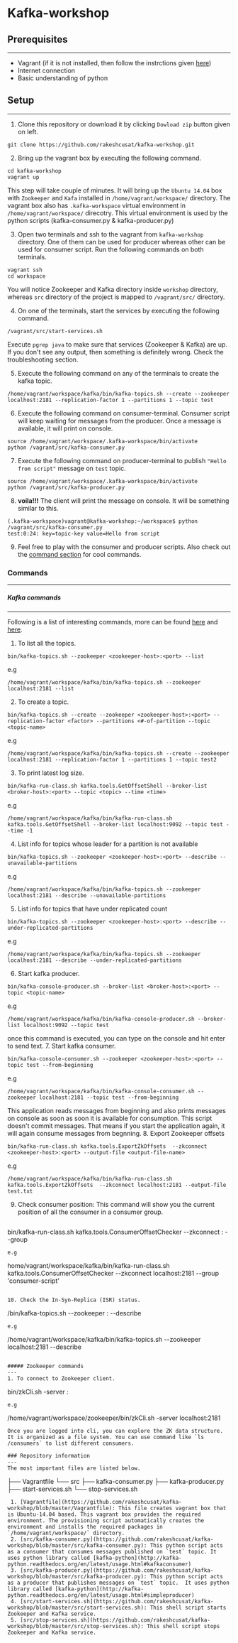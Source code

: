 # Kafka-workshop

## Prerequisites
---
 - Vagrant (if it is not installed, then follow the instrctions given [here](https://github.com/rakeshcusat/kafka-workshop/wiki/Vagrant-installation-steps))
 - Internet connection
 - Basic understanding of python
 
## Setup
---
1. Clone this repository or download it by clicking `Dowload zip` button given on left.
  
  ```
  git clone https://github.com/rakeshcusat/kafka-workshop.git
  ```
2. Bring up the vagrant box by executing the following command.
  
  ```
  cd kafka-workshop
  vagrant up
  ```
  This step will take couple of minutes. It will bring up the `Ubuntu 14.04` box with `Zookeeper` and `Kafa` installed in `/home/vagrant/workspace/` directory. The vagrant box also has `.kafka-workspace` virtual environment in `/home/vagrant/workspace/` direcotry. This virtual environment is used by the python scripts (kafka-consumer.py & kafka-producer.py)
  
3. Open two terminals and ssh to the vagrant from `kafka-workshop` directory. One of them can be used for producer whereas other can be used for consumer script. Run the following commands on both terminals.
  
  ```
  vagrant ssh
  cd workspace
  ```
  You will notice Zookeeper and Kafka directory inside `workshop` directory, whereas `src` directory of the project is mapped to `/vagrant/src/` directory.
  
4. On one of the terminals, start the services by executing the following command.
  
  ```
  /vagrant/src/start-services.sh
  ```
  Execute `pgrep java` to make sure that services (Zookeeper & Kafka) are up. If you don't see any output, then something is definitely wrong. Check the troubleshooting section.
  
5. Execute the following command on any of the terminals to create the kafka topic.

  ```
  /home/vagrant/workspace/kafka/bin/kafka-topics.sh --create --zookeeper localhost:2181 --replication-factor 1 --partitions 1 --topic test
  ```
  
6. Execute the following command on consumer-terminal. Consumer script will keep waiting for messages from the producer. Once a message is available, it will print on console.
  
  ```
  source /home/vagrant/workspace/.kafka-workspace/bin/activate
  python /vagrant/src/kafka-consumer.py
  ```
  
7. Execute the following command on producer-terminal to publish `"Hello from script"` message on `test` topic.
  
  ```
  source /home/vagrant/workspace/.kafka-workspace/bin/activate
  python /vagrant/src/kafka-producer.py
  ```
  
8. **__voila!!!__** The client will print the message on console. It will be something similar to this.
  
  ```
  (.kafka-workspace)vagrant@kafka-workshop:~/workspace$ python /vagrant/src/kafka-consumer.py
  test:0:24: key=topic-key value=Hello from script
  ```
  
9. Feel free to play with the consumer and producer scripts. Also check out the [command section](#commands) for cool commands.

### Commands
---
##### Kafka commands
---
Following is a list of interesting commands, more can be found [here](https://cwiki.apache.org/confluence/display/KAFKA/Replication+tools) and [here](https://cwiki.apache.org/confluence/display/KAFKA/System+Tools#SystemTools-GetOffsetShell).

1. To list all the topics.
  
  ```
  bin/kafka-topics.sh --zookeeper <zookeeper-host>:<port> --list
  ```
  e.g
  
  ```
  /home/vagrant/workspace/kafka/bin/kafka-topics.sh --zookeeper localhost:2181 --list
  ```
2. To create a topic.
  
  ```
  bin/kafka-topics.sh --create --zookeeper <zookeeper-host>:<port> --replication-factor <factor> --partitions <#-of-partition --topic <topic-name>
  ```
  e.g
  
  ```
  /home/vagrant/workspace/kafka/bin/kafka-topics.sh --create --zookeeper localhost:2181 --replication-factor 1 --partitions 1 --topic test2
  ```
3. To print latest log size.
  
  ```
  bin/kafka-run-class.sh kafka.tools.GetOffsetShell --broker-list <broker-host>:<port> --topic <topic> --time <time>
  ```
  e.g
  
  ```
  /home/vagrant/workspace/kafka/bin/kafka-run-class.sh kafka.tools.GetOffsetShell --broker-list localhost:9092 --topic test --time -1
  ```
4. List info for topics whose leader for a partition is not available
  
  ```
  bin/kafka-topics.sh --zookeeper <zookeeper-host>:<port> --describe --unavailable-partitions
  ```
  e.g
  
  ```
  /home/vagrant/workspace/kafka/bin/kafka-topics.sh --zookeeper localhost:2181 --describe --unavailable-partitions
  ```
5. List info for topics that have under replicated count
  
  ```
  bin/kafka-topics.sh --zookeeper <zookeeper-host>:<port> --describe --under-replicated-partitions
  ```
  e.g
  
  ```
  /home/vagrant/workspace/kafka/bin/kafka-topics.sh --zookeeper localhost:2181 --describe --under-replicated-partitions
  ```
6. Start kafka producer.
  ```
  bin/kafka-console-producer.sh --broker-list <broker-host>:<port> --topic <topic-name>
  ```
  e.g
  
  ```
  /home/vagrant/workspace/kafka/bin/kafka-console-producer.sh --broker-list localhost:9092 --topic test 
  ```
  once this command is executed, you can type on the console and hit enter to send text.
7. Start kafka consumer.
  
  ```
  bin/kafka-console-consumer.sh --zookeeper <zookeeper-host>:<port> --topic test --from-beginning
  ```
  e.g
  
  ```
  /home/vagrant/workspace/kafka/bin/kafka-console-consumer.sh --zookeeper localhost:2181 --topic test --from-beginning
  ```
  This application reads messages from beginning and also prints messages on console as soon as soon it is available for consumption. This script doesn't commit messages. That means if you start the application again, it will again consume messages from begnning.
8. Export Zookeeper offsets
  
  ```
  bin/kafka-run-class.sh kafka.tools.ExportZkOffsets  --zkconnect  <zookeeper-host>:<port> --output-file <output-file-name>
  ```
  e.g
  
  ```
  /home/vagrant/workspace/kafka/bin/kafka-run-class.sh kafka.tools.ExportZkOffsets  --zkconnect localhost:2181 --output-file test.txt
  ```

9. Check consumer position: This command will show you the current position of all the consumer in a consumer group.
 
   ```
  bin/kafka-run-class.sh kafka.tools.ConsumerOffsetChecker --zkconnect <zookeeper-host>:<port> --group <consumer-group>
   ```
   e.g
   
   ```
   home/vagrant/workspace/kafka/bin/kafka-run-class.sh kafka.tools.ConsumerOffsetChecker --zkconnect localhost:2181 --group 'consumer-script'
   ```
 
10. Check the In-Syn-Replica (ISR) status.
  
  ```
  /bin/kafka-topics.sh --zookeeper <zookeeper-host>:<port> --describe
  ```
  e.g
  
  ```
  /home/vagrant/workspace/kafka/bin/kafka-topics.sh --zookeeper localhost:2181 --describe
  ```

##### Zookeeper commands
---
1. To connect to Zookeeper client.
  
  ```
  bin/zkCli.sh -server <zookeeper-host>:<port>
  ```
  e.g
  
  ```
  /home/vagrant/workspace/zookeeper/bin/zkCli.sh -server localhost:2181
  ```
  Once you are logged into cli, you can explore the ZK data structure. It is organized as a file system. You can use command like `ls /consumers` to list different consumers.
    
### Repository information
---
The most important files are listed below.
```
├── Vagrantfile
└── src
    ├── kafka-consumer.py
    ├── kafka-producer.py
    ├── start-services.sh
    └── stop-services.sh
```
 1. [Vagrantfile](https://github.com/rakeshcusat/kafka-workshop/blob/master/Vagrantfile): This file creates vagrant box that is Ubuntu-14.04 based. This vagrant box provides the required environment. The provisioning script automatically creates the environment and installs the required packages in `/home/vagrant/workspace/` directory.
 2. [src/kafka-consumer.py](https://github.com/rakeshcusat/kafka-workshop/blob/master/src/kafka-consumer.py): This python script acts as a consumer that consumes messages published on `test` topic. It uses python library called [kafka-python](http://kafka-python.readthedocs.org/en/latest/usage.html#kafkaconsumer)
 3. [src/kafka-producer.py](https://github.com/rakeshcusat/kafka-workshop/blob/master/src/kafka-producer.py): This python script acts as a producer that publishes messages on `test` topic.  It uses python library called [kafka-python](http://kafka-python.readthedocs.org/en/latest/usage.html#simpleproducer)
 4. [src/start-services.sh](https://github.com/rakeshcusat/kafka-workshop/blob/master/src/start-services.sh): This shell script starts Zookeeper and Kafka service.
 5. [src/stop-services.sh](https://github.com/rakeshcusat/kafka-workshop/blob/master/src/stop-services.sh): This shell script stops Zookeeper and Kafka service.
